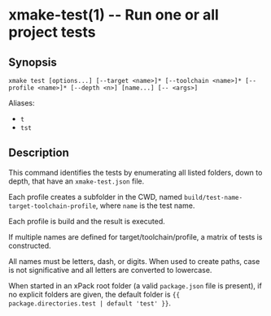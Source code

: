 # xmake-test(1) -- Run one or all project tests

## Synopsis

```
xmake test [options...] [--target <name>]* [--toolchain <name>]* [--profile <name>]* [--depth <n>] [name...] [-- <args>]
```

Aliases:
- `t`
- `tst`

## Description

This command identifies the tests by enumerating all listed folders, down to depth, that have an `xmake-test.json` file.

Each profile creates a subfolder in the CWD, named `build/test-name-target-toolchain-profile`, where `name` is the test name.

Each profile is build and the result is executed.

If multiple names are defined for target/toolchain/profile, a matrix of tests is constructed.

All names must be letters, dash, or digits. When used to create paths, case is not significative and all letters are converted to lowercase.

When started in an xPack root folder (a valid `package.json` file is present), if no explicit folders are given, the default folder is `{{ package.directories.test | default 'test' }}`.


